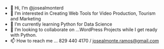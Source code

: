 - 👋 Hi, I’m @josealmonterd
- 👀 I’m interested in Creating Web Tools for Video Production, Tourism and Marketing 
- 🌱 I’m currently learning Python for Data Science
- 💞️ I’m looking to collaborate on ...WordPress Projects while I get ready with Python.
- 📫 How to reach me ... 829 440 4170 / josealmonte.ramos@gmail.com

<!---
josealmonterd/josealmonterd is a ✨ special ✨ repository because its `README.md` (this file) appears on your GitHub profile.
You can click the Preview link to take a look at your changes.
--->
